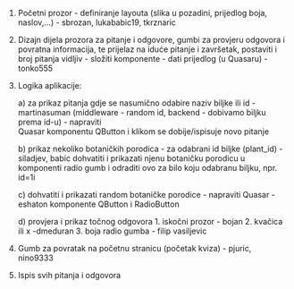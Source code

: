
1. Početni prozor - definiranje layouta (slika u pozadini, prijedlog boja, naslov,...) -  sbrozan, lukababic19, tkrznaric

2. Dizajn dijela prozora za pitanje i odgovore, gumbi za provjeru odgovora i povratna informacija, te prijelaz 
 na iduće pitanje i završetak, postaviti i broj pitanja vidljiv - složiti komponente - dati prijedlog (u Quasaru) - tonko555

3. Logika aplikacije:

	a) za prikaz pitanja gdje se nasumično odabire naziv biljke ili id  - martinasuman
	(middleware - random id, backend - dobivamo biljku prema id-u) - napraviti  
	Quasar komponentu QButton i klikom se dobije/ispisuje novo pitanje

	b) prikaz nekoliko botaničkih porodica - za odabrani id biljke (plant_id) - siladjev, babic
	dohvatiti i prikazati njenu botaničku porodicu u komponenti radio gumb i
 	odraditi ovo za	bilo koju odabranu biljku, npr. id=1i
 
	c) dohvatiti i prikazati random botaničke porodice - napraviti Quasar - eshaton
	komponente QButton i RadioButton 
	
	d) provjera i prikaz točnog odgovora
		1. iskočni prozor - bojan
		2. kvačica ili x -dmeduran
		3. boja radio gumba - filip vasiljevic

	
4. Gumb za povratak na početnu stranicu (početak kviza) - pjuric, nino9333
5. Ispis svih pitanja i odgovora
